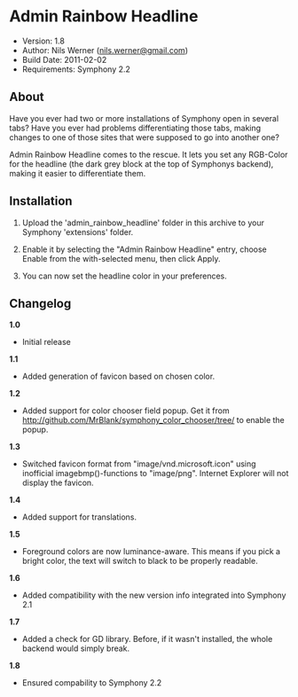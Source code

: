 
Admin Rainbow Headline
======================

 - Version: 1.8
 - Author: Nils Werner (nils.werner@gmail.com)
 - Build Date: 2011-02-02
 - Requirements: Symphony 2.2

About
-----

Have you ever had two or more installations of Symphony open in several tabs? Have you ever had problems differentiating those tabs, making changes to one of those sites that were supposed to go into another one?

Admin Rainbow Headline comes to the rescue. It lets you set any RGB-Color for the headline (the dark grey block at the top of Symphonys backend), making it easier to differentiate them.

Installation
------------

1. Upload the 'admin_rainbow_headline' folder in this archive to your Symphony 'extensions' folder.

2. Enable it by selecting the "Admin Rainbow Headline" entry, choose Enable from the with-selected menu, then click Apply.

3. You can now set the headline color in your preferences.

Changelog
---------

**1.0**

- Initial release

**1.1**

- Added generation of favicon based on chosen color.

**1.2**

- Added support for color chooser field popup. Get it from http://github.com/MrBlank/symphony_color_chooser/tree/ to enable the popup.

**1.3**

- Switched favicon format from "image/vnd.microsoft.icon" using inofficial imagebmp()-functions to "image/png". Internet Explorer will not display the favicon.

**1.4**

- Added support for translations.

**1.5**

- Foreground colors are now luminance-aware. This means if you pick a bright color, the text will switch to black to be properly readable.

**1.6**

- Added compatibility with the new version info integrated into Symphony 2.1

**1.7**

- Added a check for GD library. Before, if it wasn't installed, the whole backend would simply break.

**1.8**

- Ensured compability to Symphony 2.2
